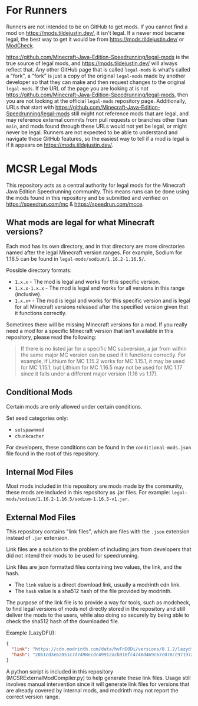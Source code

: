 # For Runners

Runners are not intended to be on GitHub to get mods. If you cannot find a mod on <https://mods.tildejustin.dev/>, it isn't legal. If a newer mod became legal, the best way to get it would be from <https://mods.tildejustin.dev/> or [ModCheck](https://github.com/tildejustin/modcheck/releases).

<https://github.com/Minecraft-Java-Edition-Speedrunning/legal-mods> is the true source of legal mods, and <https://mods.tildejustin.dev/> will always reflect that. Any other GitHub page that is called `legal-mods` is what's called a "fork", a "fork" is just a copy of the original `legal-mods` made by another developer so that they can make and then request changes to the original `legal-mods`. If the URL of the page you are looking at is not <https://github.com/Minecraft-Java-Edition-Speedrunning/legal-mods>, then you are not looking at the official `legal-mods` repository page. Additionally, URLs that start with <https://github.com/Minecraft-Java-Edition-Speedrunning/legal-mods> still might not reference mods that are legal, and may reference external commits from pull requests or branches other than `main`, and mods found through these URLs would not yet be legal, or might never be legal. Runners are not expected to be able to understand and navigate these GitHub features, so the easiest way to tell if a mod is legal is if it appears on <https://mods.tildejustin.dev/>.

# MCSR Legal Mods

This repository acts as a central authority for legal mods for the Minecraft Java Edition Speedrunning community. This means runs can be done using the mods found in this repository and be submitted and verified on https://speedrun.com/mc & https://speedrun.com/mcce.

## What mods are legal for what Minecraft versions?

Each mod has its own directory, and in that directory are more directories named after the legal Minecraft version ranges. For example, Sodium for 1.16.5 can be found in `legal-mods/sodium/1.16.2-1.16.5/`.

Possible directory formats:

- `1.x.x` - The mod is legal and works for this specific version.
- `1.x.x-1.x.x` - The mod is legal and works for all versions in this range (inclusive).
- `1.x.x+` - The mod is legal and works for this specific version and is legal for all Minecraft versions released after the specified version given that it functions correctly.

Sometimes there will be missing Minecraft versions for a mod. If you really need a mod for a specific Minecraft version that isn't available in this repository, please read the following:

> If there is no listed jar for a specific MC subversion, a jar from within the same major MC version can be used if it functions correctly.
> For example, if Lithium for MC 1.15.2 works for MC 1.15.1, it may be used for MC 1.15.1, but Lithium for MC 1.16.5 may not be used for MC 1.17 since it falls under a different major version (1.16 vs 1.17).

## Conditional Mods

Certain mods are only allowed under certain conditions.

Set seed categories only:

- `setspawnmod`
- `chunkcacher`

For developers, these conditions can be found in the `conditional-mods.json` file found in the root of this repository.

## Internal Mod Files

Most mods included in this repository are mods made by the community, these mods are included in this repository as .jar files. For example: `legal-mods/sodium/1.16.2-1.16.5/sodium-1.16.5-v1.jar`.

## External Mod Files

This repository contains "link files", which are files with the `.json` extension instead of `.jar` extension.

Link files are a solution to the problem of including jars from developers that did not intend their mods to be used for speedrunning.

Link files are json formatted files containing two values, the link, and the hash.

- The `link` value is a direct download link, usually a modrinth cdn link.
- The `hash` value is a sha512 hash of the file provided by modrinth.

The purpose of the link file is to provide a way for tools, such as modcheck, to find legal versions of mods not directly stored in the repository and still deliver the mods to the users, while also doing so securely by being able to check the sha512 hash of the downloaded file.

Example (LazyDFU):

```json
{
  "link": "https://cdn.modrinth.com/data/hvFnDODi/versions/0.1.2/lazydfu-0.1.2.jar",
  "hash": "20b1cd3e62051c7d7498ecdc49912acb918fc4748d469c67c078cc97197289760e64b9339a4d4a03d175f648c8be8601d131776a9a6bdb8832cecdda6fc46498"
}
```

A python script is included in this repository (MCSRExternalModCompiler.py) to help generate these link files. Usage still involves manual intervention since it will generate link files for versions that are already covered by internal mods, and modrinth may not report the correct version range.

